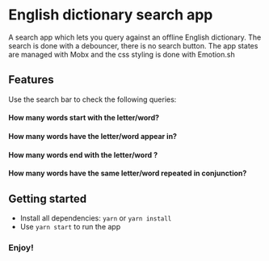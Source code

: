 # English dictionary search app

A search app which lets you query against an offline English dictionary.
The search is done with a debouncer, there is no search button.
The app states are managed with Mobx and the css styling is done with Emotion.sh

## Features

Use the search bar to check the following queries:

#### How many words start with the letter/word?
#### How many words have the letter/word appear in?
#### How many words end with the letter/word ?
#### How many words have the same letter/word repeated in conjunction?


## Getting started

- Install all dependencies: `yarn` or `yarn install` 
- Use `yarn start` to run the app

### Enjoy!



